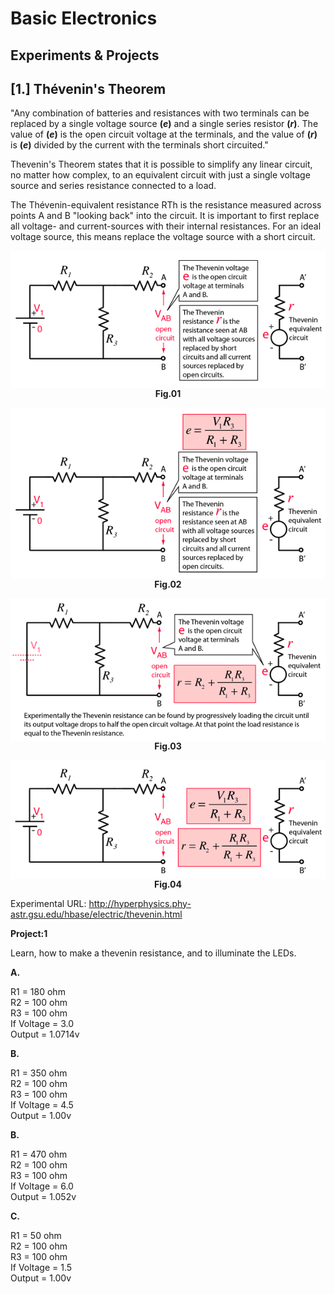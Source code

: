 # Basic Electronics

## Experiments & Projects

## [1.] Thévenin's Theorem
"Any combination of batteries and resistances with two terminals can be replaced by a single voltage source <b>(<i>e</i>)</b> and a single series resistor <b>(<i>r</i>)</b>. The value of <b>(<i>e</i>)</b> is the open circuit voltage at the terminals, and the value of <b>(<i>r</i>)</b> is <b>(<i>e</i>)</b> divided by the current with the terminals short circuited."

Thevenin's Theorem states that it is possible to simplify any linear circuit, no matter how complex, to an equivalent circuit with just a single voltage source and series resistance connected to a load.

The Thévenin-equivalent resistance RTh is the resistance measured across points A and B "looking back" into the circuit. It is important to first replace all voltage- and current-sources with their internal resistances. For an ideal voltage source, this means replace the voltage source with a short circuit.

<p align="center"><img src="thevenin.01.png" align="center" alt="theorem"/></br><b>Fig.01</b></p>

<p align="center"><img src="thevenin.02.png" align="center" alt="theorem"/></br><b>Fig.02</b></p>

<p align="center"><img src="thevenin.03.png" align="center" alt="theorem"/></br><b>Fig.03</b></p>

<p align="center"><img src="thevenin.04.png" align="center" alt="theorem"/></br><b>Fig.04</b></p>

Experimental URL: http://hyperphysics.phy-astr.gsu.edu/hbase/electric/thevenin.html

<b>Project:1</b>

Learn, how to make a thevenin resistance, and to illuminate the LEDs.

<b>A.</b>

R1 = 180 ohm</br>
R2 = 100 ohm</br>
R3 = 100 ohm</br>
If Voltage = 3.0</br>
Output = 1.0714v

<b>B.</b>

R1 = 350 ohm</br>
R2 = 100 ohm</br>
R3 = 100 ohm</br>
If Voltage = 4.5</br>
Output = 1.00v

<b>B.</b>

R1 = 470 ohm</br>
R2 = 100 ohm</br>
R3 = 100 ohm</br>
If Voltage = 6.0</br>
Output = 1.052v

<b>C.</b>

R1 = 50 ohm</br>
R2 = 100 ohm</br>
R3 = 100 ohm</br>
If Voltage = 1.5</br>
Output = 1.00v

